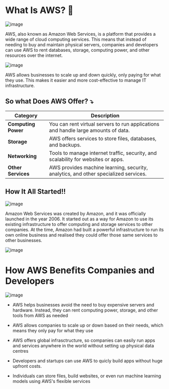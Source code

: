 # What Is AWS? 💭
![image](https://github.com/user-attachments/assets/3a65ce37-7273-4c82-a16d-a8b7cfe27483)

AWS, also known as Amazon Web Services, is a platform that provides a wide range of cloud computing services. This means that instead of needing to buy and maintain physical servers, companies and developers can use AWS to rent databases, storage, computing power, and other resources over the internet. 

![image](https://github.com/user-attachments/assets/dc50a5f1-7c2f-4bbe-a810-5b7ae88570d1)

AWS allows businesses to scale up and down quickly, only paying for what they use. This makes it easier and more cost-effective to manage IT infrastructure.

## So what Does AWS Offer? ⤵️
| **Category**       | **Description**                                                                        |
|--------------------|----------------------------------------------------------------------------------------|
| **Computing Power** | You can rent virtual servers to run applications and handle large amounts of data.     |
| **Storage**         | AWS offers services to store files, databases, and backups.                            |
| **Networking**      | Tools to manage internet traffic, security, and scalability for websites or apps.      |
| **Other Services**  | AWS provides machine learning, security, analytics, and other specialized services.    |


## How It All Started!!

![image](https://github.com/user-attachments/assets/470c7995-0397-4e95-af96-96af02515f09)

Amazon Web Services was created by Amazon, and it was officially launched in the year 2006. It started out as a way for Amazon to use its existing infrastructure to offer computing and storage services to other companies. At the time, Amazon had built a powerful infrastructure to run its own online business and realised they could offer those same services to other businesses.

![image](https://github.com/user-attachments/assets/000744f1-413e-40c3-9b30-c5d192173e57)

# How AWS Benefits Companies and Developers

![image](https://github.com/user-attachments/assets/32973547-5227-4acb-b2ce-c7588e28f87d)

- AWS helps businesses avoid the need to buy expensive servers and hardware. Instead, they can rent computing power, storage, and other tools from AWS as needed

- AWS allows companies to scale up or down based on their needs, which means they only pay for what they use

- AWS offers global infrasctructure, so companies can easily run apps and services anywhere in the world without setting up physical data centres

- Developers and startups can use AWS to quicly build apps without huge upfront costs.

- Individuals can store files, build websites, or even run machine learning models using AWS's flexible services

